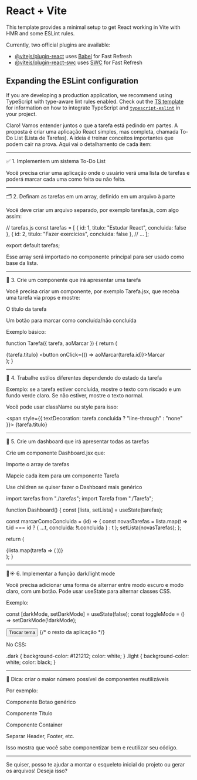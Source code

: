 # React + Vite

This template provides a minimal setup to get React working in Vite with HMR and some ESLint rules.

Currently, two official plugins are available:

- [@vitejs/plugin-react](https://github.com/vitejs/vite-plugin-react/blob/main/packages/plugin-react) uses [Babel](https://babeljs.io/) for Fast Refresh
- [@vitejs/plugin-react-swc](https://github.com/vitejs/vite-plugin-react/blob/main/packages/plugin-react-swc) uses [SWC](https://swc.rs/) for Fast Refresh

## Expanding the ESLint configuration

If you are developing a production application, we recommend using TypeScript with type-aware lint rules enabled. Check out the [TS template](https://github.com/vitejs/vite/tree/main/packages/create-vite/template-react-ts) for information on how to integrate TypeScript and [`typescript-eslint`](https://typescript-eslint.io) in your project.

Claro! Vamos entender juntos o que a tarefa está pedindo em partes. A proposta é criar uma aplicação React simples, mas completa, chamada To-Do List (Lista de Tarefas). A ideia é treinar conceitos importantes que podem cair na prova. Aqui vai o detalhamento de cada item:


---

✅ 1. Implementem um sistema To-Do List

Você precisa criar uma aplicação onde o usuário verá uma lista de tarefas e poderá marcar cada uma como feita ou não feita.


---

🗂️ 2. Definam as tarefas em um array, definido em um arquivo à parte

Você deve criar um arquivo separado, por exemplo tarefas.js, com algo assim:

// tarefas.js
const tarefas = [
  { id: 1, titulo: "Estudar React", concluida: false },
  { id: 2, titulo: "Fazer exercícios", concluida: false },
  // ...
];

export default tarefas;

Esse array será importado no componente principal para ser usado como base da lista.


---

🧩 3. Crie um componente que irá apresentar uma tarefa

Você precisa criar um componente, por exemplo Tarefa.jsx, que receba uma tarefa via props e mostre:

O título da tarefa

Um botão para marcar como concluída/não concluída


Exemplo básico:

function Tarefa({ tarefa, aoMarcar }) {
  return (
    <div>
      <span>{tarefa.titulo}</span>
      <button onClick={() => aoMarcar(tarefa.id)}>Marcar</button>
    </div>
  );
}


---

🎨 4. Trabalhe estilos diferentes dependendo do estado da tarefa

Exemplo: se a tarefa estiver concluída, mostre o texto com riscado e um fundo verde claro. Se não estiver, mostre o texto normal.

Você pode usar className ou style para isso:

<span style={{ textDecoration: tarefa.concluida ? "line-through" : "none" }}>
  {tarefa.titulo}
</span>


---

🧾 5. Crie um dashboard que irá apresentar todas as tarefas

Crie um componente Dashboard.jsx que:

Importe o array de tarefas

Mapeie cada item para um componente Tarefa

Use children se quiser fazer o Dashboard mais genérico


import tarefas from "./tarefas";
import Tarefa from "./Tarefa";

function Dashboard() {
  const [lista, setLista] = useState(tarefas);

  const marcarComoConcluida = (id) => {
    const novasTarefas = lista.map(t =>
      t.id === id ? { ...t, concluida: !t.concluida } : t
    );
    setLista(novasTarefas);
  };

  return (
    <div>
      {lista.map(tarefa => (
        <Tarefa key={tarefa.id} tarefa={tarefa} aoMarcar={marcarComoConcluida} />
      ))}
    </div>
  );
}


---

🌙☀️ 6. Implementar a função dark/light mode

Você precisa adicionar uma forma de alternar entre modo escuro e modo claro, com um botão. Pode usar useState para alternar classes CSS.

Exemplo:

const [darkMode, setDarkMode] = useState(false);
const toggleMode = () => setDarkMode(!darkMode);

<div className={darkMode ? "dark" : "light"}>
  <button onClick={toggleMode}>Trocar tema</button>
  {/* o resto da aplicação */}
</div>

No CSS:

.dark {
  background-color: #121212;
  color: white;
}
.light {
  background-color: white;
  color: black;
}


---

🧠 Dica: criar o maior número possível de componentes reutilizáveis

Por exemplo:

Componente Botao genérico

Componente Titulo

Componente Container

Separar Header, Footer, etc.


Isso mostra que você sabe componentizar bem e reutilizar seu código.


---

Se quiser, posso te ajudar a montar o esqueleto inicial do projeto ou gerar os arquivos! Deseja isso?


